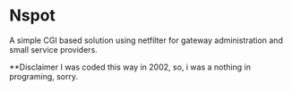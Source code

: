 Nspot
=====

A simple CGI based solution using netfilter for gateway administration and small service providers.

**Disclaimer
I was coded this way in 2002, so, i was a nothing in programing, sorry.

